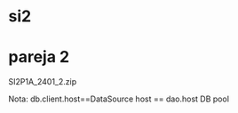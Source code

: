 # si2
# pareja 2
SI2P1A_2401_2.zip

Nota:
  db.client.host==DataSource host == dao.host
                  DB pool
